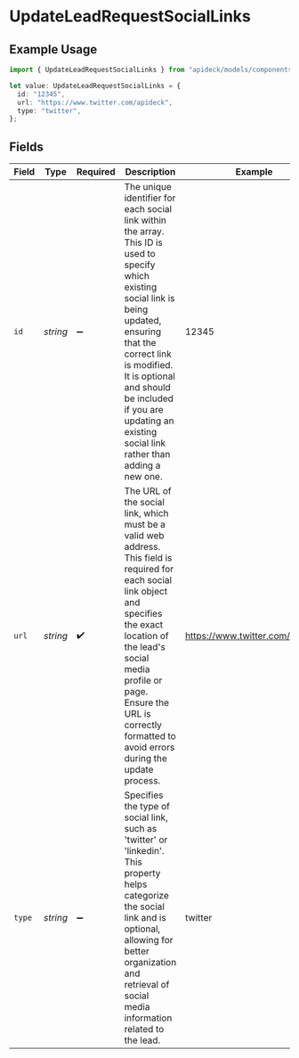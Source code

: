 # UpdateLeadRequestSocialLinks

## Example Usage

```typescript
import { UpdateLeadRequestSocialLinks } from "apideck/models/components";

let value: UpdateLeadRequestSocialLinks = {
  id: "12345",
  url: "https://www.twitter.com/apideck",
  type: "twitter",
};
```

## Fields

| Field                                                                                                                                                                                                                                                                                            | Type                                                                                                                                                                                                                                                                                             | Required                                                                                                                                                                                                                                                                                         | Description                                                                                                                                                                                                                                                                                      | Example                                                                                                                                                                                                                                                                                          |
| ------------------------------------------------------------------------------------------------------------------------------------------------------------------------------------------------------------------------------------------------------------------------------------------------ | ------------------------------------------------------------------------------------------------------------------------------------------------------------------------------------------------------------------------------------------------------------------------------------------------ | ------------------------------------------------------------------------------------------------------------------------------------------------------------------------------------------------------------------------------------------------------------------------------------------------ | ------------------------------------------------------------------------------------------------------------------------------------------------------------------------------------------------------------------------------------------------------------------------------------------------ | ------------------------------------------------------------------------------------------------------------------------------------------------------------------------------------------------------------------------------------------------------------------------------------------------ |
| `id`                                                                                                                                                                                                                                                                                             | *string*                                                                                                                                                                                                                                                                                         | :heavy_minus_sign:                                                                                                                                                                                                                                                                               | The unique identifier for each social link within the array. This ID is used to specify which existing social link is being updated, ensuring that the correct link is modified. It is optional and should be included if you are updating an existing social link rather than adding a new one. | 12345                                                                                                                                                                                                                                                                                            |
| `url`                                                                                                                                                                                                                                                                                            | *string*                                                                                                                                                                                                                                                                                         | :heavy_check_mark:                                                                                                                                                                                                                                                                               | The URL of the social link, which must be a valid web address. This field is required for each social link object and specifies the exact location of the lead's social media profile or page. Ensure the URL is correctly formatted to avoid errors during the update process.                  | https://www.twitter.com/apideck                                                                                                                                                                                                                                                                  |
| `type`                                                                                                                                                                                                                                                                                           | *string*                                                                                                                                                                                                                                                                                         | :heavy_minus_sign:                                                                                                                                                                                                                                                                               | Specifies the type of social link, such as 'twitter' or 'linkedin'. This property helps categorize the social link and is optional, allowing for better organization and retrieval of social media information related to the lead.                                                              | twitter                                                                                                                                                                                                                                                                                          |